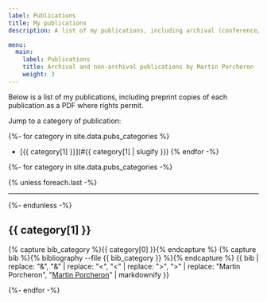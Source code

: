 ```yaml
---
label: Publications
title: My publications
description: A list of my publications, including archival (conference/journal) papers, demos, and magazine articles. I've also organised workshops co-located at international conferences. 

menu:
  main:
    label: Publications
    title: Archival and non-archival publications by Martin Porcheron
    weight: 3
---
```

Below is a list of my publications, including preprint copies of each publication as a PDF where rights permit.

Jump to a category of publication:

{%- for category in site.data.pubs_categories %}
* [{{ category[1] }}](#{{ category[1] | slugify }})
{% endfor -%}


{%- for category in site.data.pubs_categories -%}
    
{% unless foreach.last -%}
<hr>
{%- endunless -%}

<h2 id="{{ category[1] | slugify }}" class="mb-2 fw-bold">{{ category[1] }}</h2>
{% capture bib_category %}{{ category[0] }}{% endcapture %}
{% capture bib %}{% bibliography --file {{ bib_category }} %}{% endcapture %}
{{ bib | replace: "&amp;", "&" | replace: "&lt;", "<" | replace: "&gt;", ">" | replace: "Martin Porcheron", "<u>Martin Porcheron</u>" | markdownify }}

{%- endfor -%}

